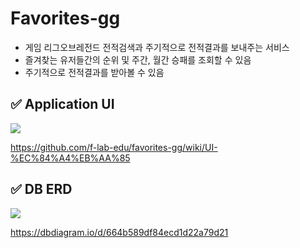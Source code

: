 # Favorites-gg

- 게임 리그오브레전드 전적검색과 주기적으로 전적결과를 보내주는 서비스
- 즐겨찾는 유저들간의 순위 및 주간, 월간 승패를 조회할 수 있음
- 주기적으로 전적결과를 받아볼 수 있음

## ✅ Application UI
<img src="https://github.com/f-lab-edu/favorites-gg/assets/84367108/587b5b95-1e61-41a4-a3c1-55031c936ba1"/>

https://github.com/f-lab-edu/favorites-gg/wiki/UI-%EC%84%A4%EB%AA%85

## ✅ DB ERD
<img src="https://github.com/f-lab-edu/favorites-gg/assets/84367108/142feb66-5e64-4c26-beeb-be276a4f68ca"/>

https://dbdiagram.io/d/664b589df84ecd1d22a79d21
